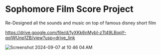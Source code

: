 # Sophomore Film Score Project

Re-Designed all the sounds and music on top of famous disney short film

https://drive.google.com/file/d/1yXKk6nMybI-zTt49LBopY-qoIWUnp1ZB/view?usp=drive_link


![Screenshot 2024-09-07 at 10 46 04 AM](https://github.com/user-attachments/assets/ee3326ea-4b58-4fcd-9acb-4fe00b2ca8ee)

